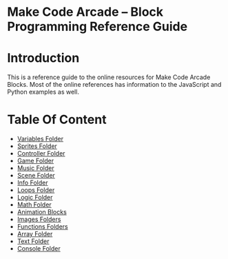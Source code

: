 # Make Code Arcade – Block Programming Reference Guide

# Introduction

This is a reference guide to the online resources for Make Code Arcade
Blocks. Most of the online references has information to the JavaScript
and Python examples as well.

# Table Of Content

 - [Variables Folder ](./mdfiles/variables.md)
 - [Sprites Folder ](./mdfiles/sprites_folder.md)
 - [Controller Folder](./mdfiles/controller_folder.md)
 - [Game Folder ](./mdfiles/game_folder.md)
 - [Music Folder](./mdfiles/music_folder.md)
 - [Scene Folder](./mdfiles/scene_folder.md)
 - [Info Folder](./mdfiles/info_folder.md)
 - [Loops Folder ](./mdfiles/loops_folder.md)
 - [Logic Folder ](./mdfiles/logic_folder.md)
 - [Math Folder ](./mdfiles/math_folder.md)
 - [Animation Blocks ](./mdfiles/animation-blocks)
 - [Images Folders ](./mdfiles/images-folders)
 - [Functions Folders](./mdfiles/functions-folders)
 - [Array Folder](./mdfiles/array_folder.md)
 - [Text Folder](./mdfiles/text_folder.md)
 - [Console Folder](./mdfiles/console_folder.md)